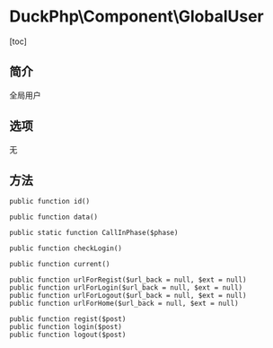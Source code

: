 # DuckPhp\Component\GlobalUser
[toc]
## 简介

全局用户

## 选项

无

## 方法


    public function id()

    public function data()

    public static function CallInPhase($phase)

    public function checkLogin()

    public function current()

    public function urlForRegist($url_back = null, $ext = null)
    public function urlForLogin($url_back = null, $ext = null)
    public function urlForLogout($url_back = null, $ext = null)
    public function urlForHome($url_back = null, $ext = null)

    public function regist($post)
    public function login($post)
    public function logout($post)

